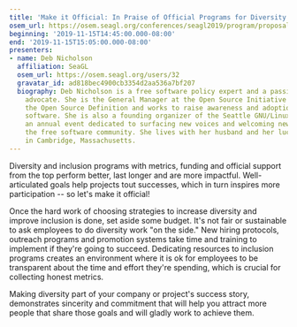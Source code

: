 ```yaml
---
title: 'Make it Official: In Praise of Official Programs for Diversity & Inclusion'
osem_url: https://osem.seagl.org/conferences/seagl2019/program/proposals/614
beginning: '2019-11-15T14:45:00.000-08:00'
end: '2019-11-15T15:05:00.000-08:00'
presenters:
- name: Deb Nicholson
  affiliation: SeaGL
  osem_url: https://osem.seagl.org/users/32
  gravatar_id: ad818bec4900cb3354d2aa536a7bf207
  biography: Deb Nicholson is a free software policy expert and a passionate community
    advocate. She is the General Manager at the Open Source Initiative which stewards
    the Open Source Definition and works to raise awareness and adoption of open source
    software. She is also a founding organizer of the Seattle GNU/Linux Conference,
    an annual event dedicated to surfacing new voices and welcoming new people to
    the free software community. She lives with her husband and her lucky black cat
    in Cambridge, Massachusetts.
---
```


Diversity and inclusion programs with metrics, funding and official support from the top perform better, last longer and are more impactful. Well-articulated goals help projects tout successes, which in turn inspires more participation -- so let's make it official!

Once the hard work of choosing strategies to increase diversity and improve inclusion is done, set aside some budget. It's not fair or sustainable to ask employees to do diversity work "on the side." New hiring protocols, outreach programs and promotion systems take time and training to implement if they're going to succeed. Dedicating resources to inclusion programs creates an environment where it is ok for employees to be transparent about the time and effort they're spending, which is crucial for collecting honest metrics.

Making diversity part of your company or project's success story, demonstrates sincerity and commitment that will help you attract more people that share those goals and will gladly work to achieve them.
